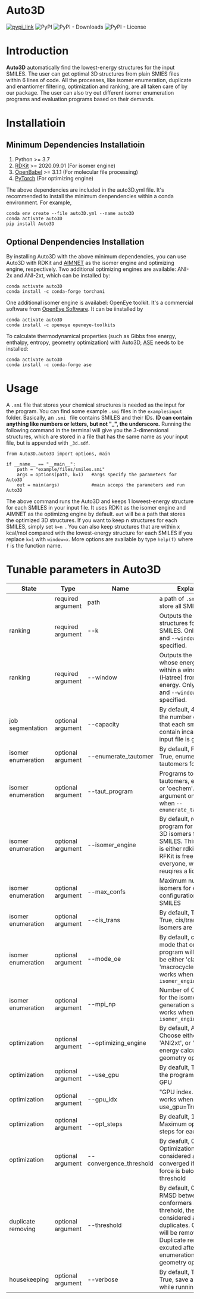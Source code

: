 # **Auto3D**
<a href="https://pypi.org/project/Auto3D/" target="_blank"><img src="https://img.shields.io/badge/pypi-url-informational" alt="pypi_link"></a>
![PyPI](https://img.shields.io/pypi/v/Auto3D)
![PyPI - Downloads](https://img.shields.io/pypi/dm/Auto3D)
![PyPI - License](https://img.shields.io/pypi/l/Auto3D)

# Introduction
**Auto3D** automatically find the lowest-energy structures for the input SMILES. The user can get optimal 3D structures from plain SMIES files within 6 lines of code. All the processes, like isomer enumeration, duplicate and enantiomer filtering, optimization and ranking, are all taken care of by our package. The user can also try out different isomer enumeration programs and evaluation programs based on their demands.


# Installatioin

## Minimum Dependencies Installatioin
1. Python >= 3.7
2. [RDKit](https://www.rdkit.org/docs/Install.html) >= 2020.09.01 (For isomer engine)
3. [OpenBabel](https://open-babel.readthedocs.io/en/latest/index.html) >= 3.1.1 (For molecular file processing)
4. [PyTorch](https://pytorch.org/get-started/locally/) (For optimizing engine)

The above dependencies are included in the auto3D.yml file. It's recommended to install the minimum denpendencies within a conda environment. For example,
```{bash}
conda env create --file auto3D.yml --name auto3D
conda activate auto3D
pip install Auto3D
```
## Optional Denpendencies Installation
By installing Auto3D with the above minimum dependencies, you can use Auto3D with RDKit and [AIMNET](https://github.com/aiqm/aimnet) as the isomer engine and optimizing engine, respectively.
Two additional optimizing engines are available: ANI-2x and ANI-2xt, which can be installed by:
```{bash}
conda activate auto3D
conda install -c conda-forge torchani
```
One additional isomer engine is availabel: OpenEye toolkit. It's a commercial software from [OpenEye Software](https://www.eyesopen.com/omega). It can be iinstalled by
```{bash}
conda activate auto3D
conda install -c openeye openeye-toolkits
```
To calculate thermodynamical properties (such as Gibbs free energy, enthalpy, entropy, geometry optimization) with Auto3D, [ASE](https://wiki.fysik.dtu.dk/ase/) needs to be installed:
```{bash}
conda activate auto3D
conda install -c conda-forge ase
```

# Usage
A `.smi` file that stores your chemical structures is needed as the input for the program. You can find some example `.smi` files in the `examplesinput` folder. Basically, an `.smi ` file contains SMILES and their IDs.  **ID can contain anything like numbers or letters, but not "_", the underscore.**
Running the following command in the terminal will give you the 3-dimensional structures, which are stored in a file that has the same name as your input file, but is appended with `_3d.sdf`.
```{Python}
from Auto3D.auto3D import options, main

if __name__ == "__main__":
    path = "example/files/smiles.smi"
    args = options(path, k=1)   #args specify the parameters for Auto3D 
    out = main(args)            #main acceps the parameters and run Auto3D
```
The above command runs the Auto3D and keeps 1 loweest-energy structure for each SMILES in your input file. It uses RDKit as the isomer engine and AIMNET as the optimizng engine by default. `out` will be a path that stores the optimized 3D structures. If you want to keep n structures for each SMILES, simply set `k=n `. You can also keep structures that are within x kcal/mol compared with the lowest-energy structure for each SMILES if you replace `k=1` with `window=x`. More options are available by type `help(f)` where `f` is the function name.


# Tunable parameters in Auto3D

|State|Type|Name|Explanation|
|---|---|---|---|
|       |required argument|path   |a path of `.smi` file to store all SMILES and IDs|
|ranking|required argument|--k    |Outputs the top-k structures for each SMILES. Only one of `--k` and `--window` need to be specified. |
|ranking|required argument|--window|Outputs the structures whose energies are within a window (Hatree) from the lowest energy. Only one of `--k` and `--window` need to be specified. |
|job segmentation|optional argument|--capacity|By default, 42. This is the number of SMILES that each small job will contain incase a large input file is given.|
|isomer enumeration|optional argument|--enumerate_tautomer|By default, False. When True, enumerate tautomers for the input|
|isomer enumeration|optional argument|--taut_program|Programs to enumerate tautomers, either 'rdkit' or 'oechem'. This argument only works when `--enumerate_tautomer=True`|
|isomer enumeration|optional argument|--isomer_engine|By default, rdkit. The program for generating 3D isomers for each SMILES. This parameter is either rdkit or omega. RFKit is free for everyone, while Omega reuqires a license.))|
|isomer enumeration|optional argument|--max_confs|Maximum number of isomers for each configuration of the SMILES|
|isomer enumeration|optional argument|--cis_trans|By default, True. When True, cis/trans and r/s isomers are enumerated|
|isomer enumeration|optional argument|--mode_oe|By default, classic. "The mode that omega program will take. It can be either 'classic' or 'macrocycle'. Only works when `--isomer_engine=omega`|
|isomer enumeration|optional argument|--mpi_np|Number of CPU cores for the isomer generation step. Only works when `--isomer_engine=omega`|
|optimization|optional argument|--optimizing_engine|By default, AIMNET. Choose either 'ANI2x', 'ANI2xt', or 'AIMNET' for energy calculation and geometry optimization.|
|optimization|optional argument|--use_gpu|By deafult, True. If True, the program will use GPU|
|optimization|optional argument|--gpu_idx|"GPU index. It only works when --use_gpu=True|
|optimization|optional argument|--opt_steps|By deafult, 10000. Maximum optimization steps for each structure|
|optimization|optional argument|--convergence_threshold|By deafult, 0.003. Optimization is considered as converged if maximum force is below this threshold|
|duplicate removing|optional argument|--threshold|By default, 0.3. If the RMSD between two conformers are within threhold, they are considered as duplicates. One of them will be removed. Duplicate removing are excuted after conformer enumeration and geometry optimization|
|  housekeeping     |optional argument| --verbose |By default, True. When True, save all meta data while running|

